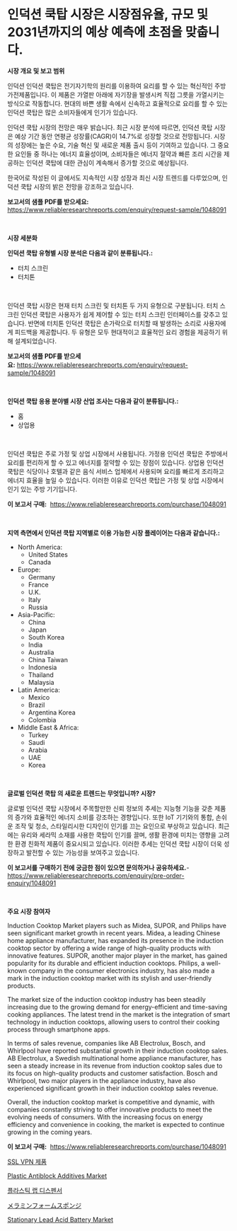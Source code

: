 <p><h1>인덕션 쿡탑 시장은 시장점유율, 규모 및 2031년까지의 예상 예측에 초점을 맞춥니다.</h1></p><p><strong>시장 개요 및 보고 범위</strong></p>
<p><p>인덕션 인덕션 쿡탑은 전기자기학의 원리를 이용하여 요리를 할 수 있는 혁신적인 주방 가전제품입니다. 이 제품은 가열판 아래에 자기장을 발생시켜 직접 그릇을 가열시키는 방식으로 작동합니다. 현대의 바쁜 생활 속에서 신속하고 효율적으로 요리를 할 수 있는 인덕션 쿡탑은 많은 소비자들에게 인기가 있습니다.</p><p>인덕션 쿡탑 시장의 전망은 매우 밝습니다. 최근 시장 분석에 따르면, 인덕션 쿡탑 시장은 예상 기간 동안 연평균 성장률(CAGR)이 14.7%로 성장할 것으로 전망됩니다. 시장의 성장에는 높은 수요, 기술 혁신 및 새로운 제품 출시 등이 기여하고 있습니다. 그 중요한 요인들 중 하나는 에너지 효율성이며, 소비자들은 에너지 절약과 빠른 조리 시간을 제공하는 인덕션 쿡탑에 대한 관심이 계속해서 증가할 것으로 예상됩니다.</p><p>한국어로 작성된 이 글에서도 지속적인 시장 성장과 최신 시장 트렌드를 다루었으며, 인덕션 쿡탑 시장의 밝은 전망을 강조하고 있습니다.</p></p>
<p><strong>보고서의 샘플 PDF를 받으세요:</strong> <a href="https://www.reliableresearchreports.com/enquiry/request-sample/1048091">https://www.reliableresearchreports.com/enquiry/request-sample/1048091</a></p>
<p>&nbsp;</p>
<p><strong>시장 세분화</strong></p>
<p><strong>인덕션 쿡탑 유형별 시장 분석은 다음과 같이 분류됩니다.:</strong></p>
<p><ul><li>터치 스크린</li><li>터치톤</li></ul></p>
<p>&nbsp;</p>
<p><p>인덕션 쿡탑 시장은 현재 터치 스크린 및 터치톤 두 가지 유형으로 구분됩니다. 터치 스크린 인덕션 쿡탑은 사용자가 쉽게 제어할 수 있는 터치 스크린 인터페이스를 갖추고 있습니다. 반면에 터치톤 인덕션 쿡탑은 손가락으로 터치할 때 발생하는 소리로 사용자에게 피드백을 제공합니다. 두 유형은 모두 현대적이고 효율적인 요리 경험을 제공하기 위해 설계되었습니다.</p></p>
<p><strong>보고서의 샘플 PDF를 받으세요:</strong>&nbsp;<a href="https://www.reliableresearchreports.com/enquiry/request-sample/1048091">https://www.reliableresearchreports.com/enquiry/request-sample/1048091</a></p>
<p>&nbsp;</p>
<p><strong> 인덕션 쿡탑 응용 분야별 시장 산업 조사는 다음과 같이 분류됩니다.:</strong></p>
<p><ul><li>홈</li><li>상업용</li></ul></p>
<p>&nbsp;</p>
<p><p>인덕션 쿡탑은 주로 가정 및 상업 시장에서 사용됩니다. 가정용 인덕션 쿡탑은 주방에서 요리를 편리하게 할 수 있고 에너지를 절약할 수 있는 장점이 있습니다. 상업용 인덕션 쿡탑은 식당이나 호텔과 같은 음식 서비스 업체에서 사용되며 요리를 빠르게 조리하고 에너지 효율을 높일 수 있습니다. 이러한 이유로 인덕션 쿡탑은 가정 및 상업 시장에서 인기 있는 주방 기기입니다.</p></p>
<p><strong>이 보고서 구매:</strong>&nbsp; <a href="https://www.reliableresearchreports.com/purchase/1048091">https://www.reliableresearchreports.com/purchase/1048091</a></p>
<p>&nbsp;</p>
<p><strong>지역 측면에서 인덕션 쿡탑 지역별로 이용 가능한 시장 플레이어는 다음과 같습니다.:</strong></p>
<p><ul>
    <li>
        North America:
        <ul>
            <li>United States</li>
            <li>Canada</li>
        </ul>
    </li>
    <li>
        Europe:
        <ul>
            <li>Germany</li>
            <li>France</li>
            <li>U.K.</li>
            <li>Italy</li>
            <li>Russia</li>
        </ul>
    </li>
    <li>
        Asia-Pacific:
        <ul>
            <li>China</li>
            <li>Japan</li>
            <li>South Korea</li>
            <li>India</li>
            <li>Australia</li>
            <li>China Taiwan</li>
            <li>Indonesia</li>
            <li>Thailand</li>
            <li>Malaysia</li>
        </ul>
    </li>
    <li>
        Latin America:
        <ul>
            <li>Mexico</li>
            <li>Brazil</li>
            <li>Argentina Korea</li>
            <li>Colombia</li>
        </ul>
    </li>
    <li>
        Middle East & Africa:
        <ul>
            <li>Turkey</li>
            <li>Saudi</li>
            <li>Arabia</li>
            <li>UAE</li>
            <li>Korea</li>
        </ul>
    </li>
    </ul></p>
<p>&nbsp;</p>
<p><strong>글로벌 인덕션 쿡탑 의 새로운 트렌드는 무엇입니까? 시장?</strong></p>
<p><p>글로벌 인덕션 쿡탑 시장에서 주목할만한 신뢰 정보의 추세는 지능형 기능을 갖춘 제품의 증가와 효율적인 에너지 소비를 강조하는 경향입니다. 또한 IoT 기기와의 통합, 손쉬운 조작 및 청소, 스타일리시한 디자인이 인기를 끄는 요인으로 부상하고 있습니다. 최근에는 유리와 세라믹 소재를 사용한 쿡탑이 인기를 끌며, 생활 환경에 미치는 영향을 고려한 환경 친화적 제품이 중요시되고 있습니다. 이러한 추세는 인덕션 쿡탑 시장이 더욱 성장하고 발전할 수 있는 가능성을 보여주고 있습니다.</p></p>
<p><strong>이 보고서를 구매하기 전에 궁금한 점이 있으면 문의하거나 공유하세요.</strong>- <a href="https://www.reliableresearchreports.com/enquiry/pre-order-enquiry/1048091">https://www.reliableresearchreports.com/enquiry/pre-order-enquiry/1048091</a></p>
<p>&nbsp;</p>
<p><strong>주요 시장 참여자</strong></p>
<p><p>Induction Cooktop Market players such as Midea, SUPOR, and Philips have seen significant market growth in recent years. Midea, a leading Chinese home appliance manufacturer, has expanded its presence in the induction cooktop sector by offering a wide range of high-quality products with innovative features. SUPOR, another major player in the market, has gained popularity for its durable and efficient induction cooktops. Philips, a well-known company in the consumer electronics industry, has also made a mark in the induction cooktop market with its stylish and user-friendly products.</p><p>The market size of the induction cooktop industry has been steadily increasing due to the growing demand for energy-efficient and time-saving cooking appliances. The latest trend in the market is the integration of smart technology in induction cooktops, allowing users to control their cooking process through smartphone apps.</p><p>In terms of sales revenue, companies like AB Electrolux, Bosch, and Whirlpool have reported substantial growth in their induction cooktop sales. AB Electrolux, a Swedish multinational home appliance manufacturer, has seen a steady increase in its revenue from induction cooktop sales due to its focus on high-quality products and customer satisfaction. Bosch and Whirlpool, two major players in the appliance industry, have also experienced significant growth in their induction cooktop sales revenue.</p><p>Overall, the induction cooktop market is competitive and dynamic, with companies constantly striving to offer innovative products to meet the evolving needs of consumers. With the increasing focus on energy efficiency and convenience in cooking, the market is expected to continue growing in the coming years.</p></p>
<p><strong>이 보고서 구매:</strong>&nbsp;&nbsp;<a href="https://www.reliableresearchreports.com/purchase/1048091">https://www.reliableresearchreports.com/purchase/1048091</a></p>
<p><p><a href="https://github.com/akzkkws047661437/Market-Research-Report-List-1/blob/main/1352415188986.md">SSL VPN 제품</a></p><p><a href="https://artistic-helicopter-ca9.notion.site/Plastic-Antiblock-Additives-Market-Centers-on-Aspects-such-as-Market-Growth-Market-Share-Market-Op-9946c17397f148b4817536d9b82cc329">Plastic Antiblock Additives Market</a></p><p><a href="https://medium.com/@sinjinluong3e0awx2m195k76/%ED%94%8C%EB%9D%BC%EC%8A%A4%ED%8B%B1-%EB%9E%A9-%EB%94%94%EC%8A%A4%ED%8E%9C%EC%84%9C-%EC%8B%9C%EC%9E%A5-%EC%A0%84%EB%A7%9D-%EC%82%B0%EC%97%85-%EA%B0%9C%EC%9A%94-%EB%B0%8F-%EC%98%88%EC%B8%A1-2024%EB%85%84%EB%B6%80%ED%84%B0-2031%EB%85%84%EA%B9%8C%EC%A7%80-583007e9cb20">플라스틱 랩 디스펜서</a></p><p><a href="https://medium.com/@gladysalidde/%E3%83%A1%E3%83%A9%E3%83%9F%E3%83%B3%E3%83%95%E3%82%A9%E3%83%BC%E3%83%A0%E3%82%B9%E3%83%9D%E3%83%B3%E3%82%B8%E5%B8%82%E5%A0%B4%E8%A6%8F%E6%A8%A1%E3%81%A8%E5%B8%82%E5%A0%B4%E5%8B%95%E5%90%91-%E5%AE%8C%E5%85%A8%E3%81%AA%E6%A5%AD%E7%95%8C%E6%A6%82%E8%A6%81-2024%E5%B9%B4%E3%81%8B%E3%82%892031%E5%B9%B4%E3%81%BE%E3%81%A7-41807d3f8566">メラミンフォームスポンジ</a></p><p><a href="https://view.publitas.com/reportprime-1/stationary-lead-acid-battery-market-growth-market-trends-covid-19-impact-and-forecasts-for-period-from-2024-2031/">Stationary Lead Acid Battery Market</a></p></p>
